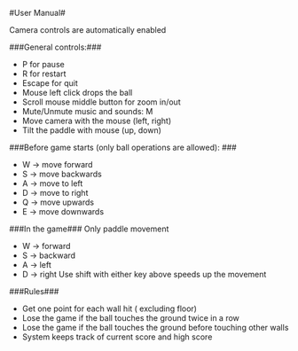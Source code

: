 #User Manual#

Camera controls are automatically enabled

###General controls:###
* P for pause
* R for restart
* Escape for quit
* Mouse left click drops the ball
* Scroll mouse middle button for zoom in/out
* Mute/Unmute music and sounds: M
* Move camera with the mouse (left, right)
* Tilt the paddle with mouse (up, down)

###Before game starts (only ball operations are allowed): ###
* W -> move forward
* S -> move backwards
* A -> move to left
* D -> move to right
* Q -> move upwards
* E -> move downwards

###In the game###
Only paddle movement
* W -> forward
* S -> backward
* A -> left
* D -> right
Use shift with either key above speeds up the movement

###Rules###
* Get one point for each wall hit ( excluding floor)
* Lose the game if the ball touches the ground twice in a row 
* Lose the game if the ball touches the ground before touching other walls
* System keeps track of current score and high score
